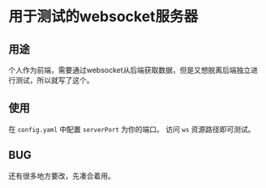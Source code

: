 # 用于测试的websocket服务器

## 用途

  个人作为前端，需要通过websocket从后端获取数据，但是又想脱离后端独立进行测试，所以就写了这个。

## 使用
  在 `config.yaml` 中配置 `serverPort` 为你的端口。
  访问 `ws` 资源路径即可测试。
## BUG
  还有很多地方要改，先凑合着用。

